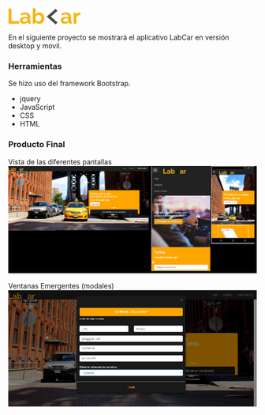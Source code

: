 ![Responsive-Desktop](assets/images/logoForma.png)

En el siguiente proyecto se mostrará el aplicativo LabCar en versión desktop y movil.

### Herramientas  
Se hizo uso del framework Bootstrap.
- jquery
- JavaScript
- CSS
- HTML

### Producto Final
 Vista de las diferentes pantallas
![Responsive-Desktop](assets/images/screens.png)

Ventanas Emergentes (modales)
![Responsive-Desktop](assets/images/modals.png)
